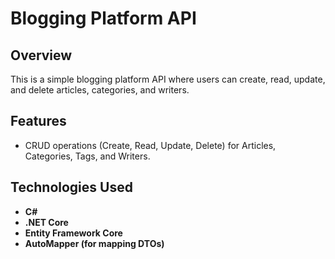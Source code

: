 # Blogging Platform API

## Overview
This is a simple blogging platform API where users can create, read, update, and delete articles, categories, and writers.

## Features
- CRUD operations (Create, Read, Update, Delete) for Articles, Categories, Tags, and Writers.


## Technologies Used
- **C#**
- **.NET Core**
- **Entity Framework Core**
- **AutoMapper (for mapping DTOs)**

